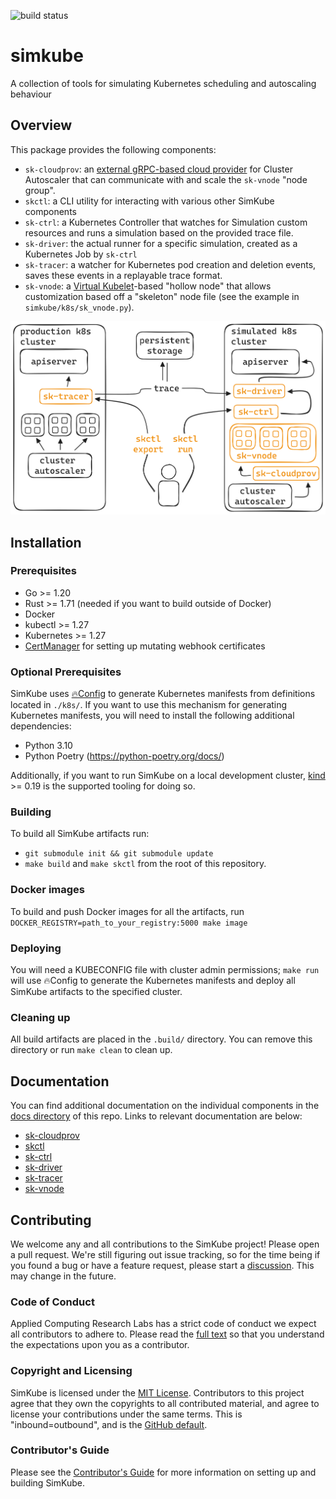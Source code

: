 ![build status](https://github.com/acrlabs/simkube/actions/workflows/verify.yml/badge.svg)

# simkube

A collection of tools for simulating Kubernetes scheduling and autoscaling behaviour

## Overview

This package provides the following components:

- `sk-cloudprov`: an [external gRPC-based cloud provider](https://github.com/kubernetes/autoscaler/tree/master/cluster-autoscaler/cloudprovider/externalgrpc)
  for Cluster Autoscaler that can communicate with and scale the `sk-vnode` "node group".
- `skctl`: a CLI utility for interacting with various other SimKube components
- `sk-ctrl`: a Kubernetes Controller that watches for Simulation custom resources and runs a simulation based on the
  provided trace file.
- `sk-driver`: the actual runner for a specific simulation, created as a Kubernetes Job by `sk-ctrl`
- `sk-tracer`: a watcher for Kubernetes pod creation and deletion events, saves these events in a replayable trace
  format.
- `sk-vnode`: a [Virtual Kubelet](https://virtual-kubelet.io)-based "hollow node" that allows customization based off a
  "skeleton" node file (see the example in `simkube/k8s/sk_vnode.py`).

![architecture diagram of SimKube](./docs/images/sk-overview.png)

## Installation

### Prerequisites

- Go >= 1.20
- Rust >= 1.71 (needed if you want to build outside of Docker)
- Docker
- kubectl >= 1.27
- Kubernetes >= 1.27
- [CertManager](https://cert-manager.io) for setting up mutating webhook certificates

### Optional Prerequisites

SimKube uses [🔥Config](https://github.com/acrlabs/fireconfig) to generate Kubernetes manifests from definitions located
in `./k8s/`.  If you want to use this mechanism for generating Kubernetes manifests, you will need to install the
following additional dependencies:

- Python 3.10
- Python Poetry (https://python-poetry.org/docs/)

Additionally, if you want to run SimKube on a local development cluster, [kind](https://kind.sigs.k8s.io) >= 0.19 is the
supported tooling for doing so.

### Building

To build all SimKube artifacts run: 
- `git submodule init && git submodule update`
-  `make build` and `make skctl` from the root of this repository.

### Docker images

To build and push Docker images for all the artifacts, run `DOCKER_REGISTRY=path_to_your_registry:5000 make image`

### Deploying

You will need a KUBECONFIG file with cluster admin permissions; `make run` will use 🔥Config to generate the Kubernetes
manifests and deploy all SimKube artifacts to the specified cluster.


### Cleaning up

All build artifacts are placed in the `.build/` directory.  You can remove this directory or run `make clean` to clean
up.

## Documentation

You can find additional documentation  on the individual components in the [docs directory](./docs/) of this repo.
Links to relevant documentation are below:

- [sk-cloudprov](./docs/sk-cloudprov.md)
- [skctl](./docs/skctl.md)
- [sk-ctrl](./docs/sk-ctrl.md)
- [sk-driver](./docs/sk-driver.md)
- [sk-tracer](./docs/sk-tracer.md)
- [sk-vnode](./docs/sk-vnode.md)

## Contributing

We welcome any and all contributions to the SimKube project!  Please open a pull request.  We're still figuring out
issue tracking, so for the time being if you found a bug or have a feature request, please start a
[discussion](https://github.com/acrlabs/simkube/discussions).  This may change in the future.

### Code of Conduct

Applied Computing Research Labs has a strict code of conduct we expect all contributors to adhere to.  Please read the
[full text](./CODE_OF_CONDUCT.md) so that you understand the expectations upon you as a contributor.

### Copyright and Licensing

SimKube is licensed under the [MIT License](./LICENSE).  Contributors to this project agree that they own the copyrights
to all contributed material, and agree to license your contributions under the same terms.  This is "inbound=outbound",
and is the [GitHub default](https://docs.github.com/en/site-policy/github-terms/github-terms-of-service#6-contributions-under-repository-license).

### Contributor's Guide

Please see the [Contributor's Guide](./docs/contributing.md) for more information on setting up and building SimKube.
